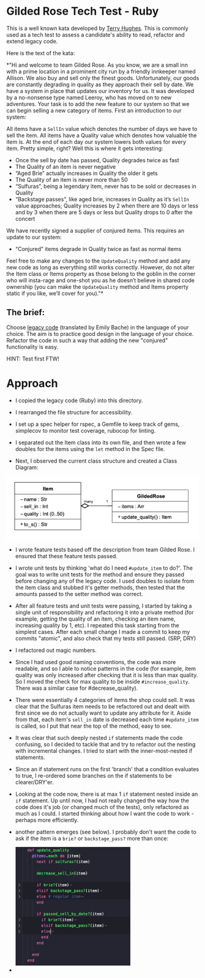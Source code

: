 # Gilded Rose Tech Test - Ruby

This is a well known kata developed by [Terry Hughes](http://iamnotmyself.com/2011/02/13/refactor-this-the-gilded-rose-kata/). This is commonly used as a tech test to assess a candidate's ability to read, refactor and extend legacy code.

Here is the text of the kata:

*"Hi and welcome to team Gilded Rose. As you know, we are a small inn with a prime location in a prominent city run by a friendly innkeeper named Allison. We also buy and sell only the finest goods. Unfortunately, our goods are constantly degrading in quality as they approach their sell by date. We have a system in place that updates our inventory for us. It was developed by a no-nonsense type named Leeroy, who has moved on to new adventures. Your task is to add the new feature to our system so that we can begin selling a new category of items. First an introduction to our system:

All items have a `SellIn` value which denotes the number of days we have to sell the item. All items have a Quality value which denotes how valuable the item is. At the end of each day our system lowers both values for every item. Pretty simple, right? Well this is where it gets interesting:

- Once the sell by date has passed, Quality degrades twice as fast
- The Quality of an item is never negative
- “Aged Brie” actually increases in Quality the older it gets
- The Quality of an item is never more than 50
- “Sulfuras”, being a legendary item, never has to be sold or decreases in Quality
- “Backstage passes”, like aged brie, increases in Quality as it’s `SellIn` value approaches; Quality increases by 2 when there are 10 days or less and by 3 when there are 5 days or less but Quality drops to 0 after the concert

We have recently signed a supplier of conjured items. This requires an update to our system:

* “Conjured” items degrade in Quality twice as fast as normal items

Feel free to make any changes to the `UpdateQuality` method and add any new code as long as everything still works correctly. However, do not alter the Item class or Items property as those belong to the goblin in the corner who will insta-rage and one-shot you as he doesn’t believe in shared code ownership (you can make the `UpdateQuality` method and Items property static if you like, we’ll cover for you)."*

## The brief:

Choose [legacy code](https://github.com/emilybache/GildedRose-Refactoring-Kata) (translated by Emily Bache) in the language of your choice. The aim is to practice good design in the language of your choice. Refactor the code in such a way that adding the new "conjured" functionality is easy.

HINT: Test first FTW!

# Approach

* I copied the legacy code (Ruby) into this directory.

* I rearranged the file structure for accessibility. 

* I set up a spec helper for rspec, a Gemfile to keep track of gems, simplecov to monitor test coverage, rubocop for linting.

* I separated out the Item class into its own file, and then wrote a few doubles for the items using the `let` method in the Spec file. 

* Next, I observed the current class structure and created a Class Diagram:

<img src="images/classdiagram.png" alt="class diagram version old" width="600"/>
 

* I wrote feature tests based off the description from team Gilded Rose. I ensured that these feature tests passed.

* I wrote unit tests by thinking 'what do I need `#update_item` to do?'. The goal was to write unit tests for the method and ensure they passed before changing any of the legacy code. I used doubles to isolate from the item class and stubbed it's getter methods, then tested that the amounts passed to the setter method was correct. 

* After all feature tests and unit tests were passing, I started by taking a single unit of responsibility and refactoring it into a private method (for example, getting the quality of an item, checking an item name, increasing quality by 1, etc). I repeated this task starting from the simplest cases. After each small change I made a commit to keep my commits "atomic", and also check that my tests still passed. (SRP, DRY)

* I refactored out magic numbers.

* Since I had used good naming conventions, the code was more readable, and so I able to notice patterns in the code (for example, item quality was only increased after checking that it is less than max quality. So I moved the check for max quality to be inside `#increase_quality`. There was a similar case for #decrease_quality).

* There were essentially 4 categories of items the shop could sell. It was clear that the Sulfuras item needs to be refactored out and dealt with first since we do not actually want to update any attribute for it. Aside from that, each item's `sell_in` date is decreased each time `#update_item` is called, so I put that near the top of the method, easy to see. 

* It was clear that such deeply nested `if` statements made the code confusing, so I decided to tackle that and try to refactor out the nesting with incremental changes. I tried to start with the inner-most-nested if statements. 

* Since an if statement runs on the first 'branch' that a condition evaluates to true, I re-ordered some branches on the if statements to be clearer/DRY'er.

* Looking at the code now, there is at max 1 `if` statement nested inside an `if` statement. Up until now, I had not really changed the way how the code does it's job (or changed much of the tests), only refactored as much as I could. I started thinking about how I want the code to work - perhaps more efficiently. 

* another pattern emerges (see below). I probably don't want the code to ask if the item is a `brie?` or `backstage_pass?` more than once: 

  <img src="images/pattern.png" alt="example code with pattern" width="300"/>

*